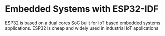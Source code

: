 # Embedded Systems with ESP32-IDF
ESP32 is based on a dual cores SoC built for IoT based embedded systems applications. ESP32 is cheap and widely used in industrial IoT applications
